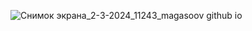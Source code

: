 ![Снимок экрана_2-3-2024_11243_magasoov github io](https://github.com/magasoov/project-main/assets/148522477/75f7d13a-d744-4826-a311-5eff1afbcdfe)
